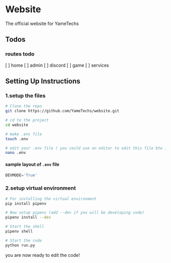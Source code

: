 # Website

The official website for YameTechs

## Todos

### routes todo

[ ] home
[ ] admin
[ ] discord
[ ] game
[ ] services

## Setting Up Instructions

### 1.setup the files

```bash
# Clone the repo
git clone https://github.com/YameTechs/website.git

# cd to the project
cd website

# make .env file
touch .env

# edit your .env file ( you could use an editor to edit this file btw )
nano .env
```

#### sample layout of `.env` file

```python
DEVMODE='True'
```

### 2.setup virtual environment

```bash
# For installing the virtual environment
pip install pipenv

# Now setup pipenv (add --dev if you will be developing code)
pipenv install --dev

# Start the shell
pipenv shell

# Start the code
python run.py
```

you are now ready to edit the code!
